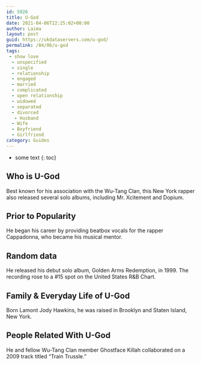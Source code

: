 ```yaml
---
id: 5926
title: U-God
date: 2021-04-06T22:25:02+00:00
author: Laima
layout: post
guid: https://ukdataservers.com/u-god/
permalink: /04/06/u-god
tags:
 - show love
  - unspecified
  - single
  - relationship
  - engaged
  - married
  - complicated
  - open relationship
  - widowed
  - separated
  - divorced
   - Husband
  - Wife
  - Boyfriend
  - Girlfriend
category: Guides
---
```


* some text
{: toc}


## Who is U-God
                  
                  
                  
Best known for his association with the Wu-Tang Clan, this New York rapper also released several solo albums, including Mr. Xcitement and Dopium.
                  
              
            
              
            
                
                
                
## Prior to Popularity
                  
                  
                  
He began his career by providing beatbox vocals for the rapper Cappadonna, who became his musical mentor.
                  
              
            
              
            
                
                
                
## Random data
                  
                  
                  
He released his debut solo album, Golden Arms Redemption, in 1999. The recording rose to a #15 spot on the United States R&B Chart.
                  
              
            
              
            
                
                
                
## Family & Everyday Life of U-God
                  
                  
                  
Born Lamont Jody Hawkins, he was raised in Brooklyn and Staten Island, New York.
                  
              
            
              
            
                
                
                
## People Related With U-God
                  
                  
                  
He and fellow Wu-Tang Clan member Ghostface Killah collaborated on a 2009 track titled &#8220;Train Trussle.&#8221;
                  
              
            
              
            
                
              
            
              
              
            
            
              
            
          
          
          